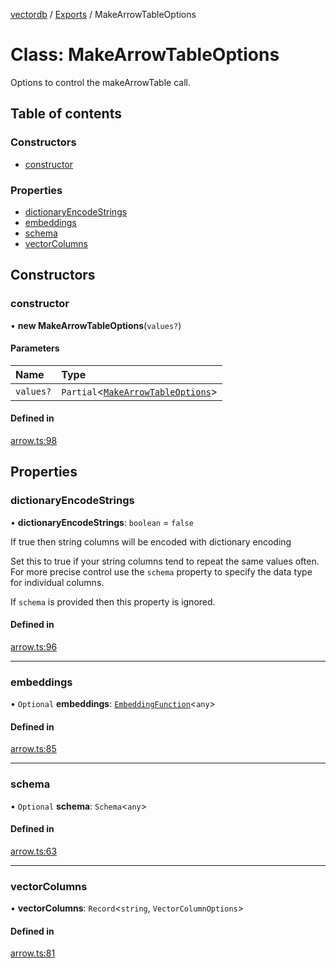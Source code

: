 [vectordb](../README.md) / [Exports](../modules.md) / MakeArrowTableOptions

# Class: MakeArrowTableOptions

Options to control the makeArrowTable call.

## Table of contents

### Constructors

- [constructor](MakeArrowTableOptions.md#constructor)

### Properties

- [dictionaryEncodeStrings](MakeArrowTableOptions.md#dictionaryencodestrings)
- [embeddings](MakeArrowTableOptions.md#embeddings)
- [schema](MakeArrowTableOptions.md#schema)
- [vectorColumns](MakeArrowTableOptions.md#vectorcolumns)

## Constructors

### constructor

• **new MakeArrowTableOptions**(`values?`)

#### Parameters

| Name | Type |
| :------ | :------ |
| `values?` | `Partial`\<[`MakeArrowTableOptions`](MakeArrowTableOptions.md)\> |

#### Defined in

[arrow.ts:98](https://github.com/lancedb/lancedb/blob/92179835/node/src/arrow.ts#L98)

## Properties

### dictionaryEncodeStrings

• **dictionaryEncodeStrings**: `boolean` = `false`

If true then string columns will be encoded with dictionary encoding

Set this to true if your string columns tend to repeat the same values
often.  For more precise control use the `schema` property to specify the
data type for individual columns.

If `schema` is provided then this property is ignored.

#### Defined in

[arrow.ts:96](https://github.com/lancedb/lancedb/blob/92179835/node/src/arrow.ts#L96)

___

### embeddings

• `Optional` **embeddings**: [`EmbeddingFunction`](../interfaces/EmbeddingFunction.md)\<`any`\>

#### Defined in

[arrow.ts:85](https://github.com/lancedb/lancedb/blob/92179835/node/src/arrow.ts#L85)

___

### schema

• `Optional` **schema**: `Schema`\<`any`\>

#### Defined in

[arrow.ts:63](https://github.com/lancedb/lancedb/blob/92179835/node/src/arrow.ts#L63)

___

### vectorColumns

• **vectorColumns**: `Record`\<`string`, `VectorColumnOptions`\>

#### Defined in

[arrow.ts:81](https://github.com/lancedb/lancedb/blob/92179835/node/src/arrow.ts#L81)
